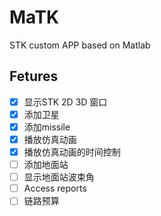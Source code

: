 # MaTK
STK custom APP based on Matlab

## Fetures

- [x] 显示STK 2D 3D 窗口
- [x] 添加卫星
- [x] 添加missile
- [x] 播放仿真动画
- [x] 播放仿真动画的时间控制
- [ ] 添加地面站
- [ ] 显示地面站波束角
- [ ] Access reports
- [ ] 链路预算
